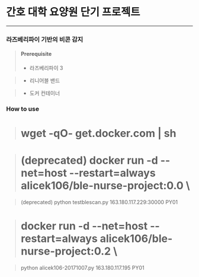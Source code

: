 # 간호 대학 요양원 단기 프로젝트
---
### **라즈베리파이 기반의 비콘 감지**

> #### Prerequisite
>  * 라즈베리파이 3

>  * 리니어블 밴드

>  * 도커 컨테이너

### How to use

>  # wget -qO- get.docker.com | sh

>  # (deprecated) docker run -d \--net=host \--restart=always alicek106/ble-nurse-project:0.0 \

>  (deprecated) python testblescan.py 163.180.117.229:30000 PY01

>  # docker run -d --net=host --restart=always alicek106/ble-nurse-project:0.2 \

>  python alicek106-20171007.py 163.180.117.195 PY01